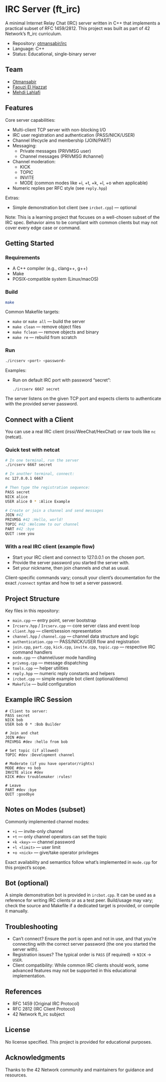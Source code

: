 # IRC Server (ft_irc)

A minimal Internet Relay Chat (IRC) server written in C++ that implements a practical subset of RFC 1459/2812. This project was built as part of 42 Network’s ft_irc curriculum.

- Repository: [otmansabir/irc](https://github.com/otmansabir/irc)
- Language: C++
- Status: Educational, single-binary server

## Team

- [Otmansabir](https://github.com/otmansabir)
- [Faouzi El Hazzat](https://github.com/Faouzi-7)
- [Mehdi Lahlafi](https://github.com/ryozakii)

## Features

Core server capabilities:
- Multi-client TCP server with non-blocking I/O
- IRC user registration and authentication (PASS/NICK/USER)
- Channel lifecycle and membership (JOIN/PART)
- Messaging:
  - Private messages (PRIVMSG user)
  - Channel messages (PRIVMSG #channel)
- Channel moderation:
  - KICK
  - TOPIC
  - INVITE
  - MODE (common modes like +i, +t, +k, +l, +o when applicable)
- Numeric replies per RFC style (see `reply.hpp`)

Extras:
- Simple demonstration bot client (see `ircbot.cpp`) — optional

Note: This is a learning project that focuses on a well-chosen subset of the IRC spec. Behavior aims to be compliant with common clients but may not cover every edge case or command.

## Getting Started

### Requirements

- A C++ compiler (e.g., clang++, g++)
- Make
- POSIX-compatible system (Linux/macOS)

### Build

```bash
make
```

Common Makefile targets:
- `make` or `make all` — build the server
- `make clean` — remove object files
- `make fclean` — remove objects and binary
- `make re` — rebuild from scratch

### Run

```bash
./ircserv <port> <password>
```

Examples:
- Run on default IRC port with password “secret”:
  ```bash
  ./ircserv 6667 secret
  ```

The server listens on the given TCP port and expects clients to authenticate with the provided server password.

## Connect with a Client

You can use a real IRC client (irssi/WeeChat/HexChat) or raw tools like `nc` (netcat).

### Quick test with netcat

```bash
# In one terminal, run the server
./ircserv 6667 secret

# In another terminal, connect:
nc 127.0.0.1 6667

# Then type the registration sequence:
PASS secret
NICK alice
USER alice 0 * :Alice Example

# Create or join a channel and send messages
JOIN #42
PRIVMSG #42 :Hello, world!
TOPIC #42 :Welcome to our channel
PART #42 :bye
QUIT :see you
```

### With a real IRC client (example flow)

- Start your IRC client and connect to 127.0.0.1 on the chosen port.
- Provide the server password you started the server with.
- Set your nickname, then join channels and chat as usual.

Client-specific commands vary; consult your client’s documentation for the exact `/connect` syntax and how to set a server password.

## Project Structure

Key files in this repository:
- `main.cpp` — entry point, server bootstrap
- `Ircserv.hpp` / `Ircserv.cpp` — core server class and event loop
- `client.hpp` — client/session representation
- `channel.hpp` / `channel.cpp` — channel data structure and logic
- `authentication.cpp` — PASS/NICK/USER flow and registration
- `join.cpp`, `part.cpp`, `kick.cpp`, `invite.cpp`, `topic.cpp` — respective IRC command handlers
- `mode.cpp` — channel/user mode handling
- `privmsg.cpp` — message dispatching
- `tools.cpp` — helper utilities
- `reply.hpp` — numeric reply constants and helpers
- `ircbot.cpp` — simple example bot client (optional/demo)
- `Makefile` — build configuration

## Example IRC Session

```irc
# Client to server:
PASS secret
NICK bob
USER bob 0 * :Bob Builder

# Join and chat
JOIN #dev
PRIVMSG #dev :hello from bob

# Set topic (if allowed)
TOPIC #dev :Development channel

# Moderate (if you have operator/rights)
MODE #dev +o bob
INVITE alice #dev
KICK #dev troublemaker :rules!

# Leave
PART #dev :bye
QUIT :goodbye
```

## Notes on Modes (subset)

Commonly implemented channel modes:
- `+i` — invite-only channel
- `+t` — only channel operators can set the topic
- `+k <key>` — channel password
- `+l <limit>` — user limit
- `+o <nick>` — give/take operator privileges

Exact availability and semantics follow what’s implemented in `mode.cpp` for this project’s scope.

## Bot (optional)

A simple demonstration bot is provided in `ircbot.cpp`. It can be used as a reference for writing IRC clients or as a test peer. Build/usage may vary; check the source and Makefile if a dedicated target is provided, or compile it manually.

## Troubleshooting

- Can’t connect? Ensure the port is open and not in use, and that you’re connecting with the correct server password (the one you started the server with).
- Registration issues? The typical order is `PASS` (if required) → `NICK` → `USER`.
- Client compatibility: While common IRC clients should work, some advanced features may not be supported in this educational implementation.

## References

- RFC 1459 (Original IRC Protocol)
- RFC 2812 (IRC Client Protocol)
- 42 Network ft_irc subject

## License

No license specified. This project is provided for educational purposes.

## Acknowledgments

Thanks to the 42 Network community and maintainers for guidance and resources.
